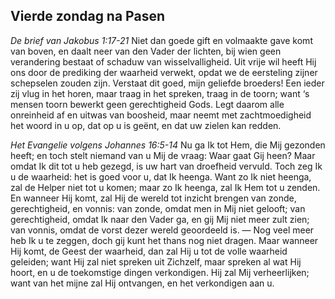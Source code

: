## Vierde zondag na Pasen

*De brief van Jakobus 1:17-21*
Niet dan goede gift en volmaakte gave komt van boven, en daalt neer van den Vader der lichten, bij wien geen verandering bestaat of schaduw van wisselvalligheid. Uit vrije wil heeft Hij ons door de prediking der waarheid verwekt, opdat we de eersteling zijner schepselen zouden zijn. Verstaat dit goed, mijn geliefde broeders! Een ieder zij vlug in het horen, maar traag in het spreken, traag in de toorn; want ‘s mensen toorn bewerkt geen gerechtigheid Gods. Legt daarom alle onreinheid af en uitwas van boosheid, maar neemt met zachtmoedigheid het woord in u op, dat op u is geënt, en dat uw zielen kan redden. 

*Het Evangelie volgens Johannes 16:5-14*
Nu ga Ik tot Hem, die Mij gezonden heeft; en toch stelt niemand van u Mij de vraag: Waar gaat Gij heen? Maar omdat Ik dit tot u heb gezegd, is uw hart van droefheid vervuld. Toch zeg Ik u de waarheid: het is goed voor u, dat Ik heenga. Want zo Ik niet heenga, zal de Helper niet tot u komen; maar zo Ik heenga, zal Ik Hem tot u zenden. En wanneer Hij komt, zal Hij de wereld tot inzicht brengen van zonde, gerechtigheid, en vonnis: van zonde, omdat men in Mij niet gelooft; van gerechtigheid, omdat Ik naar den Vader ga, en gij Mij niet meer zult zien; van vonnis, omdat de vorst dezer wereld geoordeeld is. — Nog veel meer heb Ik u te zeggen, doch gij kunt het thans nog niet dragen. Maar wanneer Hij komt, de Geest der waarheid, dan zal Hij u tot de volle waarheid geleiden; want Hij zal niet spreken uit Zichzelf, maar spreken al wat Hij hoort, en u de toekomstige dingen verkondigen. Hij zal Mij verheerlijken; want van het mijne zal Hij ontvangen, en het verkondigen aan u. 

